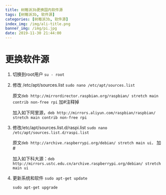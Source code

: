 ```yaml
---
title: 树莓派3b更换国内软件源
tags: [树莓派3b, 软件源]
categories: [树莓派3b, 软件源]
index_img: /img/ali-title.png
banner_img: /img/pi.jpg
date: 2019-11-30 21:44:00
---
```

# 更换软件源

1. 切换到root用户
`su - root`

2. 修改 /etc/apt/sources.list
`sudo nano /etc/apt/sources.list`
  
    原文`deb http://mirrordirector.raspbian.org/raspbian/ stretch main contrib non-free rpi` 加#注释掉
    
    加入如下阿里源，`deb http://mirrors.aliyun.com/raspbian/raspbian/ stretch main contrib non-free rpi`

3. 修改/etc/apt/sources.list.d/raspi.list
`sudo nano /etc/apt/sources.list.d/raspi.list`

    原文`deb http://archive.raspberrypi.org/debian/ stretch main ui，` 加#
    
    加入如下科大源：`deb http://mirrors.ustc.edu.cn/archive.raspberrypi.org/debian/ stretch main ui`

4. 更新系统和软件
`sudo apt-get update`

    `sudo apt-get upgrade`

